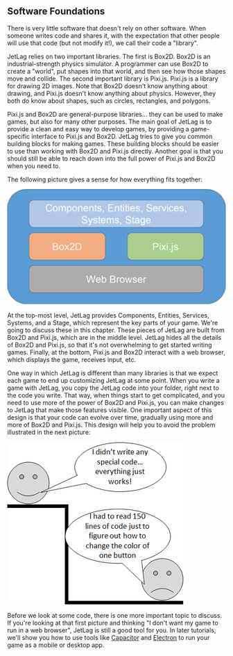 ## Software Foundations

There is very little software that doesn't rely on other software.  When someone
writes code and shares it, with the expectation that other people will use that
code (but not modify it!), we call their code a "library".

JetLag relies on two important libraries.  The first is Box2D.  Box2D is an
industrial-strength physics simulator.  A programmer can use Box2D to create a
"world", put shapes into that world, and then see how those shapes move and
collide.  The second important library is Pixi.js.  Pixi.js is a library for
drawing 2D images.  Note that Box2D doesn't know anything about drawing, and
Pixi.js doesn't know anything about physics.  However, they both do know about
shapes, such as circles, rectangles, and polygons.

Pixi.js and Box2D are general-purpose libraries... they can be used to make
games, but also for many other purposes.  The main goal of JetLag is to provide
a clean and easy way to develop games, by providing a game-specific interface to
Pixi.js and Box2D.  JetLag tries to give you common building blocks for making
games.  These building blocks should be easier to use than working with Box2D
and Pixi.js directly.  Another goal is that you should still be able to reach
down into the full power of Pixi.js and Box2D when you need to.

The following picture gives a sense for how everything fits together:

![JetLag, Pixi.js, and Box2D](./layers.png)

At the top-most level, JetLag provides Components, Entities, Services, Systems,
and a Stage, which represent the key parts of your game.  We're going to discuss
these in this chapter.  These pieces of JetLag are built from Box2D and Pixi.js,
which are in the middle level. JetLag hides all the details of Box2D and
Pixi.js, so that it's not overwhelming to get started writing games. Finally, at
the bottom, Pixi.js and Box2D interact with a web browser, which displays the
game, receives input, etc.

One way in which JetLag is different than many libraries is that we expect each
game to end up customizing JetLag at some point.  When you write a game with
JetLag, you copy the JetLag code into your folder, right next to the code you
write. That way, when things start to get complicated, and you need to use more
of the power of Box2D and Pixi.js, you can make changes to JetLag that make
those features visible.  One important aspect of this design is that your code
can evolve over time, gradually using more and more of Box2D and Pixi.js.  This
design will help you to avoid the problem illustrated in the next picture:

![Avoiding the Complexity Cliff](./cliff.png)

Before we look at some code, there is one more important topic to discuss.  If
you're looking at that first picture and thinking "I don't want my game to run
in a web browser", JetLag is still a good tool for you.  In later tutorials,
we'll show you how to use tools like [Capacitor](https://capacitorjs.com/) and
[Electron](https://www.electronjs.org/) to run your game as a mobile or desktop
app.

